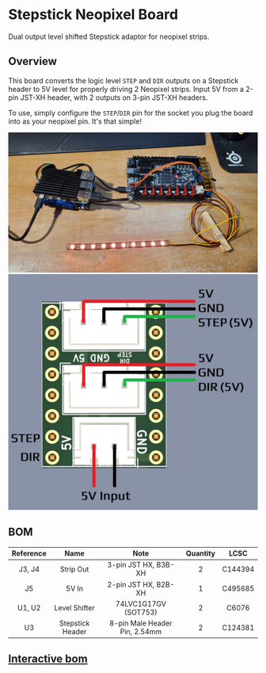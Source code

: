 # Stepstick Neopixel Board
Dual output level shifted Stepstick adaptor for neopixel strips.

## Overview
This board converts the logic level `STEP` and `DIR` outputs on a Stepstick header to 5V level for properly driving 2 Neopixel strips. Input 5V from a 2-pin JST-XH header, with 2 outputs on 3-pin JST-XH headers.

To use, simply configure the `STEP`/`DIR` pin for the socket you plug the board into as your neopixel pin. It's that simple!

<img src="Images/Overview.jpg" width="750">

<img src="Images/Wiring.jpg" width="750">

## BOM

|  Reference  |        Name          |             Note              |  Quantity |  LCSC   |
|    :---:    |        :---:         |            :---:              |   :---:   |  :---:  | 
| J3, J4      |      Strip Out       |      3-pin JST HX, B3B-XH     |     2     | C144394 |
| J5          |       5V In          |      2-pin JST HX, B2B-XH     |     1     | C495685 |
| U1, U2      |     Level Shifter    |      74LVC1G17GV (SOT753)     |     2     |  C6076  |
| U3          |   Stepstick Header   | 8-pin Male Header Pin, 2.54mm |     2     | C124381 |

## [Interactive bom](http://htmlpreview.github.io/?https://github.com/timmit99/Stepstick_Neopixel_Board/blob/main/iBOM/StepstickPixel.html)